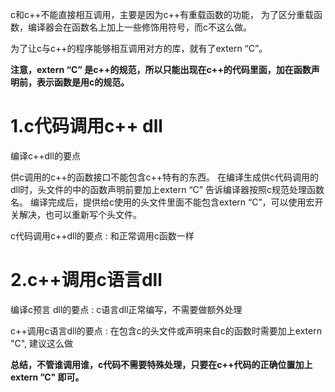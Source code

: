 c和c++不能直接相互调用，主要是因为c++有重载函数的功能，
为了区分重载函数，编译器会在函数名上加上一些修饰用符号，而c不这么做。

为了让c与c++的程序能够相互调用对方的库，就有了extern “C”。

**注意，extern “C” 是c++的规范，所以只能出现在c++的代码里面，加在函数声明前，表示函数是用c的规范。**

1.c代码调用c++ dll
=====
编译c++dll的要点

供c调用的c++的函数接口不能包含c++特有的东西。
在编译生成供c代码调用的dll时，头文件的中的函数声明前要加上extern “C” 告诉编译器按照c规范处理函数名。
编译完成后，提供给c使用的头文件里面不能包含extern “C”，可以使用宏开关解决，也可以重新写个头文件。
 
c代码调用c++dll的要点 : 
和正常调用c函数一样

2.c++调用c语言dll
====
编译c预言 dll的要点 :
c语言dll正常编写，不需要做额外处理

c++调用c语言dll的要点 :
在包含c的头文件或声明来自c的函数时需要加上extern "C", 建议这么做

**总结，不管谁调用谁，c代码不需要特殊处理，只要在c++代码的正确位置加上extern ”C" 即可。**
